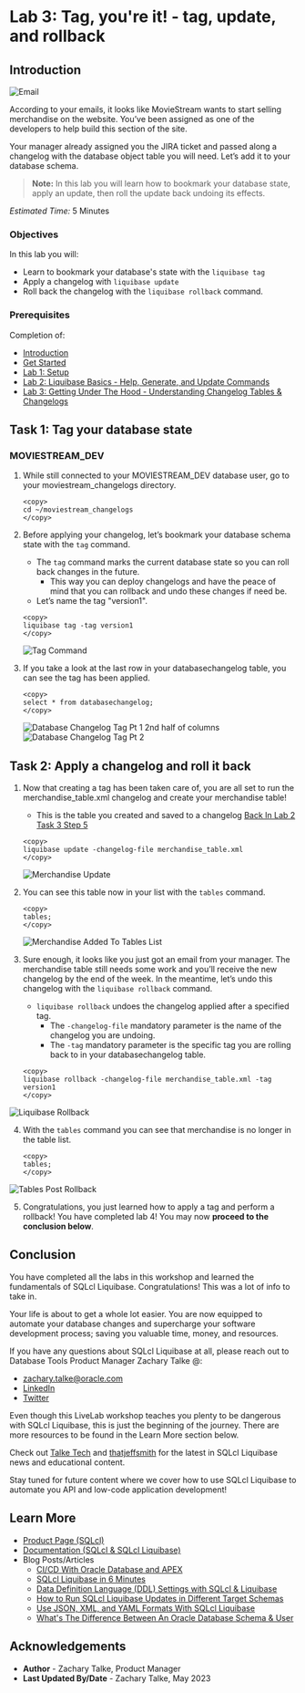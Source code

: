 # Lab 3: Tag, you're it! - tag, update, and rollback

## Introduction
![Email](./images/1email.png)

According to your emails, it looks like MovieStream wants to start selling merchandise on the website. You’ve been assigned as one of the developers to help build this section of the site.

Your manager already assigned you the JIRA ticket and passed along a changelog with the database object table you will need. Let’s add it to your database schema.

>**Note:** In this lab you will learn how to bookmark your database state, apply an update, then roll the update back undoing its effects.

*Estimated Time:* 5 Minutes


### Objectives
In this lab you will:
* Learn to bookmark your database's state with the `liquibase tag`
* Apply a changelog with `liquibase update`
* Roll back the changelog with the `liquibase rollback` command.

### Prerequisites
Completion of:
* [Introduction](../workshops/freetier/?lab=intro)
* [Get Started](../workshops/freetier/?lab=cloud-login)
* [Lab 1: Setup](../workshops/freetier/?lab=lab1-setup)
* [Lab 2: Liquibase Basics - Help, Generate, and Update Commands](../workshops/freetier/?lab=lab2-help-generate-update)
* [Lab 3: Getting Under The Hood - Understanding Changelog Tables & Changelogs](../workshops/freetier/?lab=lab3-changelogtables-changelogs)

## Task 1: Tag your database state
### **MOVIESTREAM_DEV**
   1. While still connected to your MOVIESTREAM\_DEV database user, go to your moviestream\_changelogs directory.
      ```na
      <copy>
      cd ~/moviestream_changelogs
      </copy>
      ```

   2. Before applying your changelog, let’s bookmark your database schema state with the `tag` command.
      * The `tag` command marks the current database state so you can roll back changes in the future.
         * This way you can deploy changelogs and have the peace of mind that you can rollback and undo these changes if need be.
      * Let’s name the tag "version1".

      ```na
      <copy>
      liquibase tag -tag version1
      </copy>
      ```

      ![Tag Command](./images/2tagversion1.png)

   3. If you take a look at the last row in your databasechangelog table, you can see the tag has been applied.

      ```na
      <copy> 
      select * from databasechangelog;
      </copy>
      ```

      ![Database Changelog Tag Pt 1](./images/3adatabasechangelogtag.png)
      2nd half of columns
      ![Database Changelog Tag Pt 2](./images/3bdatabasechangelogtag.png)

## Task 2: Apply a changelog and roll it back
   1. Now that creating a tag has been taken care of, you are all set to run the merchandise\_table.xml changelog and create your merchandise table!
      * This is the table you created and saved to a changelog [Back In Lab 2 Task 3 Step 5](/workshops/freetier/?lab=lab2-help-generate-update#Task3:Generateyourdatabaseschemafiles)

      ```na
      <copy>
      liquibase update -changelog-file merchandise_table.xml
      </copy>
      ```

      ![Merchandise Update](./images/4merchandiseupdate.png)

   2. You can see this table now in your list with the `tables` command.

      ```na
      <copy>
      tables;
      </copy>
      ```

      ![Merchandise Added To Tables List](./images/5tablesmerchandiseadded.png)

   3. Sure enough, it looks like you just got an email from your manager. The merchandise table still needs some work and you’ll receive the new changelog by the end of the week. In the meantime, let’s undo this changelog with the `liquibase rollback` command.
      * `liquibase rollback` undoes the changelog applied after a specified tag.
         * The `-changelog-file` mandatory parameter is the name of the changelog you are undoing.
         * The `-tag` mandatory parameter is the specific tag you are rolling back to in your databasechangelog table.


      ```na
      <copy>
      liquibase rollback -changelog-file merchandise_table.xml -tag version1
      </copy>
      ```

   ![Liquibase Rollback](./images/6liquibaserollback.png)

   4. With the `tables` command you can see that merchandise is no longer in the table list.

      ```na
      <copy>
      tables;
      </copy>
      ```

   ![Tables Post Rollback](./images/7tablespostrollback.png)

   5. Congratulations, you just learned how to apply a tag and perform a rollback! You have completed lab 4! You may now **proceed to the conclusion below**.

## Conclusion
You have completed all the labs in this workshop and learned the fundamentals of SQLcl Liquibase. Congratulations! This was a lot of info to take in.

Your life is about to get a whole lot easier. You are now equipped to automate your database changes and supercharge your software development process; saving you valuable time, money, and resources.

If you have any questions about SQLcl Liquibase at all, please reach out to Database Tools Product Manager Zachary Talke @:
* zachary.talke@oracle.com
* [LinkedIn](https://www.linkedin.com/in/zachary-talke/)
* [Twitter](https://twitter.com/talke_tech)

Even though this LiveLab workshop teaches you plenty to be dangerous with SQLcl Liquibase, this is just the beginning of the journey. There are more resources to be found in the Learn More section below.

Check out [Talke Tech](https://www.talke.tech/) and [thatjeffsmith](https://www.thatjeffsmith.com/) for the latest in SQLcl Liquibase news and educational content.

Stay tuned for future content where we cover how to use SQLcl Liquibase to automate you API and low-code application development!

## Learn More
* [Product Page (SQLcl)](https://www.oracle.com/database/sqldeveloper/technologies/sqlcl/)
* [Documentation (SQLcl & SQLcl Liquibase)](https://docs.oracle.com/en/database/oracle/sql-developer-command-line/)
* Blog Posts/Articles
    * [CI/CD With Oracle Database and APEX](https://www.thatjeffsmith.com/archive/2021/04/ci-cd-with-oracle-database-and-apex/)
    * [SQLcl Liquibase in 6 Minutes](https://www.talke.tech/blog/learn-sqlcl-liquibase-in-6-minutes)
    * [Data Definition Language (DDL) Settings with SQLcl & Liquibase](https://www.thatjeffsmith.com/archive/2023/01/physical-properties-in-oracle-table-liquibase-changesets/)
    * [How to Run SQLcl Liquibase Updates in Different Target Schemas](https://www.thatjeffsmith.com/archive/2022/12/run-liquibase-updates-for-a-specific-schema-with-sqlcl/)
    * [Use JSON, XML, and YAML Formats With SQLcl Liquibase](https://www.thatjeffsmith.com/archive/2022/12/how-to-use-json-xml-yaml-liquibase-changesets-in-sqlcl/)
    * [What's The Difference Between An Oracle Database Schema & User](https://www.talke.tech/blog/whats-the-difference-between-a-db-schema-and-db-user)

## Acknowledgements

- **Author** - Zachary Talke, Product Manager
- **Last Updated By/Date** - Zachary Talke, May 2023
